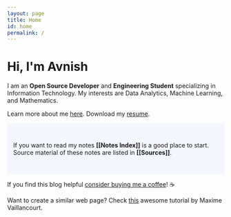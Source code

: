 ```yaml
---
layout: page
title: Home
id: home
permalink: /
---
```


# Hi, I'm Avnish

I am an **Open Source Developer** and **Engineering Student** specializing in Information Technology. My interests are Data Analytics, Machine Learning, and Mathematics.

Learn more about me [here](../_pages/about.md). Download my [resume](../assets/resume.pdf).

<p style="padding: 3em 1em; background: #f5f7ff; border-radius: 4px;">
  If you want to read my notes <span style="font-weight: bold">[[Notes Index]]</span> is a good place to start.
  Source material of these notes are listed in <span style="font-weight: bold">[[Sources]]</span>.
</p>


If you find this blog helpful [consider buying me a coffee]()! ☕️

Want to create a similar web page? Check [this](https://maximevaillancourt.com/blog/setting-up-your-own-digital-garden-with-jekyll) awesome tutorial by Maxime Vaillancourt.
<style>
  .wrapper {
    max-width: 46em;
  }
</style>
